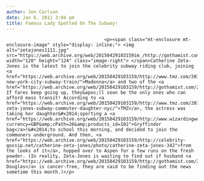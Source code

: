 ```yaml
---
author: Jen Carlson
date: Jan 6, 2011 3:04 pm
title: Famous Lady Spotted On The Subway!
---
```


	
										<p><span class="mt-enclosure mt-enclosure-image" style="display: inline;"> <img alt="zetajones1111.jpg" src="https://web.archive.org/web/20150429103159im_/http://gothamist.com/attachments/arts_jen/zetajones1111.jpg" width="120" height="124" class="image-right"> </span>Catherine Zeta-Jones is the latest to join the celebrity subway riding club, joining <a href="https://web.archive.org/web/20150429103159/http://www.tmz.com/2010/09/08/madonna-new-york-city-subway-train/">Madonna</a> and two of the <a href="https://web.archive.org/web/20150429103159/http://gothamist.com/2010/11/05/kardashians.php">Kardashians</a>. If fares keep going up, they&apos;ll soon be the only ones who can afford mass transit! According to <a href="https://web.archive.org/web/20150429103159/http://www.tmz.com/2011/01/06/catherine-zeta-jones-subway-commuter-daughter-nyc/">TMZ</a>, the actress was taking her daughter&#x2014;sporting a <a href="https://web.archive.org/web/20150429103159/http://www.wizardingworldgifts.com/catalog/product_info.php?currency=GBP&amp;cPath=26&amp;products_id=102">Gryffindor bag</a>!&#x2014;to school this morning, and decided to join the commoners underground. And then, <a href="https://web.archive.org/web/20150429103159/http://celebrity-gossip.net/catherine-zeta-jones/photo/catherine-zeta-jones-342">from the looks of it</a>, hopped over to Aspen for a few runs on the fresh powder. (In reality, Zeta-Jones is waiting to find out if husband <a href="https://web.archive.org/web/20150429103159/http://gothamist.com/2010/09/01/michael_douglas.php">Michael Douglas</a> is cancer-free, they are said to be finding out the news sometime this month.)</p>					
										
									
				